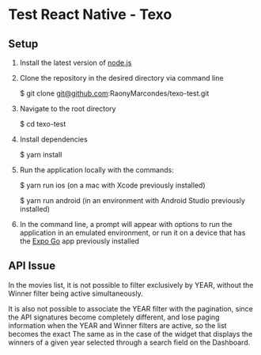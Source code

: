 # Test React Native - Texo

## Setup

1. Install the latest version of [node.js](https://nodejs.org/en)

2. Clone the repository in the desired directory via command line

   $ git clone git@github.com:RaonyMarcondes/texo-test.git

3. Navigate to the root directory

   $ cd texo-test

4. Install dependencies

   $ yarn install

5. Run the application locally with the commands:

   $ yarn run ios (on a mac with Xcode previously installed)

   $ yarn run android (in an environment with Android Studio previously installed)

6. In the command line, a prompt will appear with options to run the application in an emulated environment, or run it on a device that has the [Expo Go](https://expo.dev/go) app previously installed

## API Issue

In the movies list, it is not possible to filter exclusively by YEAR, without the Winner filter being active simultaneously.

It is also not possible to associate the YEAR filter with the pagination, since the API signatures become completely different, and lose paging information when the YEAR and Winner filters are active, so the list becomes the exact The same as in the case of the widget that displays the winners of a given year selected through a search field on the Dashboard.
